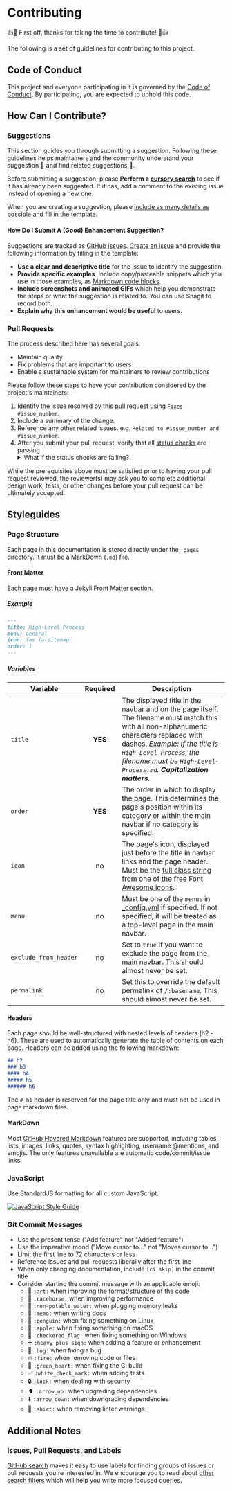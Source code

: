 # Contributing

:+1::tada: First off, thanks for taking the time to contribute! :tada::+1:

The following is a set of guidelines for contributing to this project.

## Code of Conduct

This project and everyone participating in it is governed by the [Code of Conduct](CODE_OF_CONDUCT.md). By participating, you are expected to uphold this code.

## How Can I Contribute?

### Suggestions

This section guides you through submitting a suggestion. Following these guidelines helps maintainers and the community understand your suggestion :pencil: and find related suggestions :mag_right:.

Before submitting a suggestion, please **Perform a [cursory search](https://github.com/aensley/turbo-broccoli/issues?utf8=✓&q=is%3Aissue)** to see if it has already been suggested. If it has, add a comment to the existing issue instead of opening a new one.

When you are creating a suggestion, please [include as many details as possible](#how-do-i-submit-a-good-enhancement-suggestion) and fill in the template.

#### How Do I Submit A (Good) Enhancement Suggestion?

Suggestions are tracked as [GitHub issues](https://guides.github.com/features/issues/). [Create an issue](https://github.com/aensley/turbo-broccoli/issues/new?template=suggestion.md&labels=suggestion&projects=aensley/turbo-broccoli/1) and provide the following information by filling in the template:

* **Use a clear and descriptive title** for the issue to identify the suggestion.
* **Provide specific examples**. Include copy/pasteable snippets which you use in those examples, as [Markdown code blocks](https://help.github.com/articles/markdown-basics/#multiple-lines).
* **Include screenshots and animated GIFs** which help you demonstrate the steps or what the suggestion is related to. You can use Snagit to record both.
* **Explain why this enhancement would be useful** to users.

### Pull Requests

The process described here has several goals:

- Maintain quality
- Fix problems that are important to users
- Enable a sustainable system for maintainers to review contributions

Please follow these steps to have your contribution considered by the project's maintainers:

1. Identify the issue resolved by this pull request using `Fixes #issue_number`.
2. Include a summary of the change.
3. Reference any other related issues. e.g. `Related to #issue_number and #issue_number`.
4. After you submit your pull request, verify that all [status checks](https://help.github.com/articles/about-status-checks/) are passing <details><summary>What if the status checks are failing?</summary>If a status check is failing, and you believe that the failure is unrelated to your change, please leave a comment on the pull request explaining why you believe the failure is unrelated. A maintainer will re-run the status check for you. If we conclude that the failure was a false positive, then we will open an issue to track that problem with our status check suite.</details>

While the prerequisites above must be satisfied prior to having your pull request reviewed, the reviewer(s) may ask you to complete additional design work, tests, or other changes before your pull request can be ultimately accepted.

## Styleguides

### Page Structure

Each page in this documentation is stored directly under the `_pages` directory. It must be a MarkDown (`.md`) file.

#### Front Matter

Each page must have a [Jekyll Front Matter section](https://jekyllrb.com/docs/front-matter/).

##### Example

```MarkDown
---
title: High-Level Process
menu: General
icon: fas fa-sitemap
order: 1
---
```

##### Variables

| Variable | Required | Description |
| --- | :---: | --- |
| `title` | **YES** | The displayed title in the navbar and on the page itself. The filename must match this with all non-alphanumeric characters replaced with dashes. _Example: If the title is `High-Level Process`, the filename must be `High-Level-Process.md`. **Capitalization matters**._ |
| `order` | **YES** | The order in which to display the page. This determines the page's position within its category or within the main navbar if no category is specified. |
| `icon` | no | The page's icon, displayed just before the title in navbar links and the page header. Must be the [full class string](https://fontawesome.com/how-to-use/on-the-web/referencing-icons/basic-use) from one of the [free Font Awesome icons](https://fontawesome.com/icons?d=gallery&m=free). |
| `menu` | no | Must be one of the `menus` in [\_config.yml](https://github.com/aensley/turbo-broccoli/blob/master/_config.yml) if specified. If not specified, it will be treated as a top-level page in the main navbar. |
| `exclude_from_header` | no | Set to `true` if you want to exclude the page from the main navbar. This should almost never be set. |
| `permalink` | no | Set this to override the default permalink of `/:basename`. This should almost never be set. |

#### Headers

Each page should be well-structured with nested levels of headers (h2 - h6). These are used to automatically generate the table of contents on each page. Headers can be added using the following markdown:

```MarkDown
## h2
### h3
#### h4
##### h5
###### h6
```

The `# h1` header is reserved for the page title only and must not be used in page markdown files.

#### MarkDown

Most [GitHub Flavored Markdown](https://guides.github.com/features/mastering-markdown/) features are supported, including tables, lists, images, links, quotes, syntax highlighting, username @mentions, and emojis. The only features unavailable are automatic code/commit/issue links.

### JavaScript

Use StandardJS formatting for all custom JavaScript.

[![JavaScript Style Guide](https://img.shields.io/badge/code_style-standard-brightgreen.svg)](https://standardjs.com)

### Git Commit Messages

* Use the present tense ("Add feature" not "Added feature")
* Use the imperative mood ("Move cursor to..." not "Moves cursor to...")
* Limit the first line to 72 characters or less
* Reference issues and pull requests liberally after the first line
* When only changing documentation, include `[ci skip]` in the commit title
* Consider starting the commit message with an applicable emoji:
    * :art: `:art:` when improving the format/structure of the code
    * :racehorse: `:racehorse:` when improving performance
    * :non-potable_water: `:non-potable_water:` when plugging memory leaks
    * :memo: `:memo:` when writing docs
    * :penguin: `:penguin:` when fixing something on Linux
    * :apple: `:apple:` when fixing something on macOS
    * :checkered_flag: `:checkered_flag:` when fixing something on Windows
    * :heavy_plus_sign: `:heavy_plus_sign:` when adding a feature or enhancement
    * :bug: `:bug:` when fixing a bug
    * :fire: `:fire:` when removing code or files
    * :green_heart: `:green_heart:` when fixing the CI build
    * :white_check_mark: `:white_check_mark:` when adding tests
    * :lock: `:lock:` when dealing with security
    * :arrow_up: `:arrow_up:` when upgrading dependencies
    * :arrow_down: `:arrow_down:` when downgrading dependencies
    * :shirt: `:shirt:` when removing linter warnings

## Additional Notes

### Issues, Pull Requests, and Labels

[GitHub search](https://help.github.com/articles/searching-issues/) makes it easy to use labels for finding groups of issues or pull requests you're interested in. We  encourage you to read about [other search filters](https://help.github.com/articles/searching-issues/) which will help you write more focused queries.
